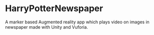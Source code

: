 # HarryPotterNewspaper
A marker based Augmented reality app which plays video on images in newspaper made with Unity and Vuforia.

